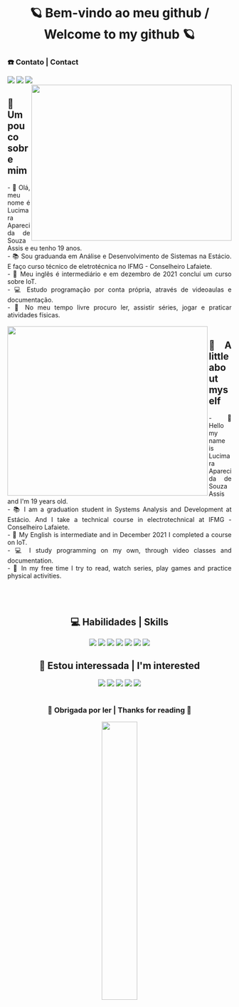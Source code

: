 <h1 align=center>🪐 Bem-vindo ao meu github / Welcome to my github 🪐</h1>
<h3> ☎️ Contato | Contact </h3>
<div style="display: inline_block">
<a href="https://mail.google.com/mail/u/0/#inbox?compose=CllgCJNrcmhcnjzCPDCbxXmtkDlWpFgcKKMPHktkGdltmNQvzLqFwwJDqCPpQHKbTKvQkgNwrbq" target="_blank" alt="lucimarasouzah@gmail.com" title="lucimarasouzah@gmail.com"><img src="https://img.shields.io/badge/Gmail-D14836?style=for-the-badge&logo=gmail&logoColor=white" target="_blank"></a>
<a href="https://www.instagram.com/lucimarasouza8/" target="_blank" alt="@lucimarasouza8" title="@lucimarasouza8"><img src="https://img.shields.io/badge/Instagram-E4405F?style=for-the-badge&logo=instagram&logoColor=white"></a>
<a href="https://www.linkedin.com/in/lucimara-souza-1098b9181/" alt="https://www.linkedin.com/in/lucimara-souza-1098b9181/" title="https://www.linkedin.com/in/lucimara-souza-1098b9181/"><img src="https://img.shields.io/badge/LinkedIn-0077B5?style=for-the-badge&logo=linkedin&logoColor=white"></a>
</div>  


<img align="right" valign="top" width="450px" height="350px" src="https://user-images.githubusercontent.com/95291739/161399900-a08a4b11-0d52-408c-b3be-ca55a8bfe803.gif"/>
<div align="justify">
<h2>🔮 Um pouco sobre mim</h2>
- 🌼 Olá, meu nome é Lucimara Aparecida de Souza Assis e eu tenho 19 anos.<br/>
- 📚 Sou graduanda em Análise e Desenvolvimento de Sistemas na Estácio. E faço curso técnico de eletrotécnica no IFMG - Conselheiro Lafaiete.<br/>
- 🎲 Meu inglês é intermediário e em dezembro de 2021 concluí um curso sobre IoT.<br/>
- 💻 Estudo programação por conta própria, através de videoaulas e documentação.<br/>
- 📓 No meu tempo livre procuro ler, assistir séries, jogar e praticar atividades físicas.
</div><br>


<img align="left" width="450px" height="380px" src="https://user-images.githubusercontent.com/95291739/161400161-a88a5bb0-7835-4b7d-8f30-fd19417008ed.gif"/>
<div align="justify">
<h2>🔮 A little about myself</h2>
- 🌼 Hello my name is Lucimara Aparecida de Souza Assis and I'm 19 years old.</br>
- 📚 I am a graduation student in Systems Analysis and Development at Estácio. And I take a technical course in electrotechnical at IFMG - Conselheiro Lafaiete.<br/>
- 🎲 My English is intermediate and in December 2021 I completed a course on IoT.<br/>
- 💻 I study programming on my own, through video classes and documentation.<br/>
- 📓 In my free time I try to read, watch series, play games and practice physical activities.
</div></br><br><br>

<div align=center>
  <h2 align=center> 💻 Habilidades | Skills </h2> 
  <img src="https://img.shields.io/badge/C%23-239120?style=for-the-badge&logo=c-sharp&logoColor=white"/>
  <img src="https://img.shields.io/badge/C%2B%2B-00599C?style=for-the-badge&logo=c%2B%2B&logoColor=white"/>
  <img src="https://img.shields.io/badge/HTML5-E34F26?style=for-the-badge&logo=html5&logoColor=white"/>
  <img src="https://img.shields.io/badge/CSS3-1572B6?style=for-the-badge&logo=css3&logoColor=white"/>
  <img src="https://img.shields.io/badge/JavaScript-F7DF1E?style=for-the-badge&logo=javascript&logoColor=black"/>
  <img src="https://img.shields.io/badge/Bootstrap-563D7C?style=for-the-badge&logo=bootstrap&logoColor=white"/>
  <img src="https://img.shields.io/badge/Sass-CC6699?style=for-the-badge&logo=sass&logoColor=white"/>
</div>

<div align=center> 
<h2 align=center>🌈 Estou interessada | I'm interested</h2>
 <img src="https://img.shields.io/badge/Ruby-CC342D?style=for-the-badge&logo=ruby&logoColor=white"/>
  <img src="https://img.shields.io/badge/React-20232A?style=for-the-badge&logo=react&logoColor=61DAFB"/>
  <img src="https://img.shields.io/badge/Vue.js-35495E?style=for-the-badge&logo=vue.js&logoColor=4FC08D"/>
  <img src="https://img.shields.io/badge/AngularJS-E23237?style=for-the-badge&logo=angularjs&logoColor=white"/>
  <img src="https://img.shields.io/badge/MySQL-00000F?style=for-the-badge&logo=mysql&logoColor=white"/>
</div></br>

<div align="center">
<h3>💖 Obrigada por ler | Thanks for reading 💖</h3>
</div>
<p align=center>
<img src="https://github-readme-stats.vercel.app/api/top-langs/?username=lucimarasouzah&layout=compact&langs_count=8&hide=jupyter%20notebook&theme=midnight-purple" width="40%"/>
</p>

